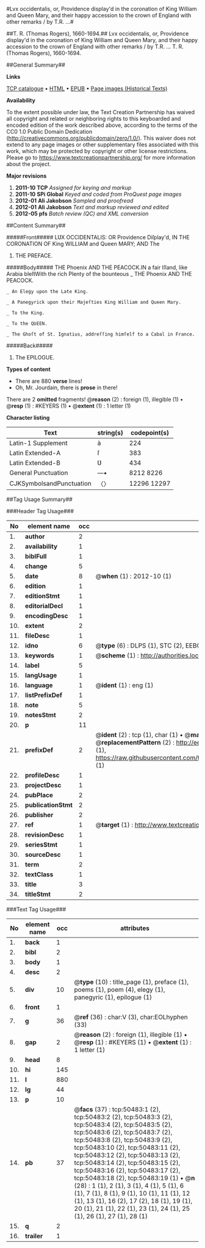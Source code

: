 #Lvx occidentalis, or, Providence display'd in the coronation of King William and Queen Mary, and their happy accession to the crown of England with other remarks / by T.R. ...#

##T. R. (Thomas Rogers), 1660-1694.##
Lvx occidentalis, or, Providence display'd in the coronation of King William and Queen Mary, and their happy accession to the crown of England with other remarks / by T.R. ...
T. R. (Thomas Rogers), 1660-1694.

##General Summary##

**Links**

[TCP catalogue](http://www.ota.ox.ac.uk/tcp/)  • 
[HTML](http://tei.it.ox.ac.uk/tcp/Texts-HTML/free/A57/A57564.html)  • 
[EPUB](http://tei.it.ox.ac.uk/tcp/Texts-EPUB/free/A57/A57564.epub) • 
[Page images (Historical Texts)](https://historicaltexts.jisc.ac.uk/eebo-11893619e)

**Availability**

To the extent possible under law, the Text Creation Partnership has waived all copyright and related or neighboring rights to this keyboarded and encoded edition of the work described above, according to the terms of the CC0 1.0 Public Domain Dedication (http://creativecommons.org/publicdomain/zero/1.0/). This waiver does not extend to any page images or other supplementary files associated with this work, which may be protected by copyright or other license restrictions. Please go to https://www.textcreationpartnership.org/ for more information about the project.

**Major revisions**

1. __2011-10__ __TCP__ *Assigned for keying and markup*
1. __2011-10__ __SPi Global__ *Keyed and coded from ProQuest page images*
1. __2012-01__ __Ali Jakobson__ *Sampled and proofread*
1. __2012-01__ __Ali Jakobson__ *Text and markup reviewed and edited*
1. __2012-05__ __pfs__ *Batch review (QC) and XML conversion*

##Content Summary##

#####Front#####
LƲX OCCIDENTALIS: OR Providence Diſplay'd, IN THE CORONATION OF King WILLIAM and Queen MARY; AND The
1. THE PREFACE.

#####Body#####
THE Phoenix AND THE PEACOCK.IN a fair Iſland, like Arabia bleſtWith the rich Plenty of the bounteous
    _ THE Phoenix AND THE PEACOCK.

    _ An Elegy upon the Late King.

    _ A Panegyrick upon their Majeſties King William and Queen Mary.

    _ To the King.

    _ To the QƲEEN.

    _ The Ghoſt of St. Ignatius, addreſſing himſelf to a Cabal in France.

#####Back#####

1. The EPILOGUE.

**Types of content**

  * There are 880 **verse** lines!
  * Oh, Mr. Jourdain, there is **prose** in there!

There are 2 **omitted** fragments! 
 @__reason__ (2) : foreign (1), illegible (1)  •  @__resp__ (1) : #KEYERS (1)  •  @__extent__ (1) : 1 letter (1)

**Character listing**


|Text|string(s)|codepoint(s)|
|---|---|---|
|Latin-1 Supplement|à|224|
|Latin Extended-A|ſ|383|
|Latin Extended-B|Ʋ|434|
|General Punctuation|—•|8212 8226|
|CJKSymbolsandPunctuation|〈〉|12296 12297|

##Tag Usage Summary##

###Header Tag Usage###

|No|element name|occ|attributes|
|---|---|---|---|
|1.|__author__|2||
|2.|__availability__|1||
|3.|__biblFull__|1||
|4.|__change__|5||
|5.|__date__|8| @__when__ (1) : 2012-10 (1)|
|6.|__edition__|1||
|7.|__editionStmt__|1||
|8.|__editorialDecl__|1||
|9.|__encodingDesc__|1||
|10.|__extent__|2||
|11.|__fileDesc__|1||
|12.|__idno__|6| @__type__ (6) : DLPS (1), STC (2), EEBO-CITATION (1), OCLC (1), VID (1)|
|13.|__keywords__|1| @__scheme__ (1) : http://authorities.loc.gov/ (1)|
|14.|__label__|5||
|15.|__langUsage__|1||
|16.|__language__|1| @__ident__ (1) : eng (1)|
|17.|__listPrefixDef__|1||
|18.|__note__|5||
|19.|__notesStmt__|2||
|20.|__p__|11||
|21.|__prefixDef__|2| @__ident__ (2) : tcp (1), char (1)  •  @__matchPattern__ (2) : ([0-9\-]+):([0-9IVX]+) (1), (.+) (1)  •  @__replacementPattern__ (2) : http://eebo.chadwyck.com/downloadtiff?vid=$1&page=$2 (1), https://raw.githubusercontent.com/textcreationpartnership/Texts/master/tcpchars.xml#$1 (1)|
|22.|__profileDesc__|1||
|23.|__projectDesc__|1||
|24.|__pubPlace__|2||
|25.|__publicationStmt__|2||
|26.|__publisher__|2||
|27.|__ref__|1| @__target__ (1) : http://www.textcreationpartnership.org/docs/. (1)|
|28.|__revisionDesc__|1||
|29.|__seriesStmt__|1||
|30.|__sourceDesc__|1||
|31.|__term__|2||
|32.|__textClass__|1||
|33.|__title__|3||
|34.|__titleStmt__|2||


###Text Tag Usage###

|No|element name|occ|attributes|
|---|---|---|---|
|1.|__back__|1||
|2.|__bibl__|2||
|3.|__body__|1||
|4.|__desc__|2||
|5.|__div__|10| @__type__ (10) : title_page (1), preface (1), poems (1), poem (4), elegy (1), panegyric (1), epilogue (1)|
|6.|__front__|1||
|7.|__g__|36| @__ref__ (36) : char:V (3), char:EOLhyphen (33)|
|8.|__gap__|2| @__reason__ (2) : foreign (1), illegible (1)  •  @__resp__ (1) : #KEYERS (1)  •  @__extent__ (1) : 1 letter (1)|
|9.|__head__|8||
|10.|__hi__|145||
|11.|__l__|880||
|12.|__lg__|44||
|13.|__p__|10||
|14.|__pb__|37| @__facs__ (37) : tcp:50483:1 (2), tcp:50483:2 (2), tcp:50483:3 (2), tcp:50483:4 (2), tcp:50483:5 (2), tcp:50483:6 (2), tcp:50483:7 (2), tcp:50483:8 (2), tcp:50483:9 (2), tcp:50483:10 (2), tcp:50483:11 (2), tcp:50483:12 (2), tcp:50483:13 (2), tcp:50483:14 (2), tcp:50483:15 (2), tcp:50483:16 (2), tcp:50483:17 (2), tcp:50483:18 (2), tcp:50483:19 (1)  •  @__n__ (28) : 1 (1), 2 (1), 3 (1), 4 (1), 5 (1), 6 (1), 7 (1), 8 (1), 9 (1), 10 (1), 11 (1), 12 (1), 13 (1), 16 (2), 17 (2), 18 (1), 19 (1), 20 (1), 21 (1), 22 (1), 23 (1), 24 (1), 25 (1), 26 (1), 27 (1), 28 (1)|
|15.|__q__|2||
|16.|__trailer__|1||
